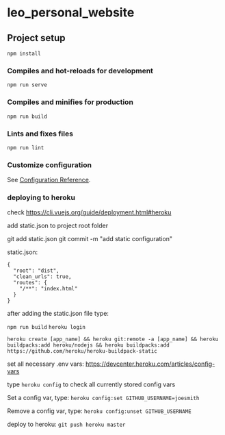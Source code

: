 # leo_personal_website

## Project setup
```
npm install
```

### Compiles and hot-reloads for development
```
npm run serve
```

### Compiles and minifies for production
```
npm run build
```

### Lints and fixes files
```
npm run lint
```

### Customize configuration
See [Configuration Reference](https://cli.vuejs.org/config/).


### deploying to heroku
check https://cli.vuejs.org/guide/deployment.html#heroku

add static.json to project root folder

git add static.json
git commit -m "add static configuration"

static.json:
```
{
  "root": "dist",
  "clean_urls": true,
  "routes": {
    "/**": "index.html"
  }
}
```
after adding the static.json file type:

```npm run build```
```heroku login```

```heroku create [app_name] && heroku git:remote -a [app_name] && heroku buildpacks:add heroku/nodejs && heroku buildpacks:add https://github.com/heroku/heroku-buildpack-static```

set all necessary .env vars:
https://devcenter.heroku.com/articles/config-vars

type ```heroku config``` to check all currently stored config vars

Set a config var, type:
```heroku config:set GITHUB_USERNAME=joesmith```

Remove a config var, type:
```heroku config:unset GITHUB_USERNAME```


deploy to heroku:
```git push heroku master```


